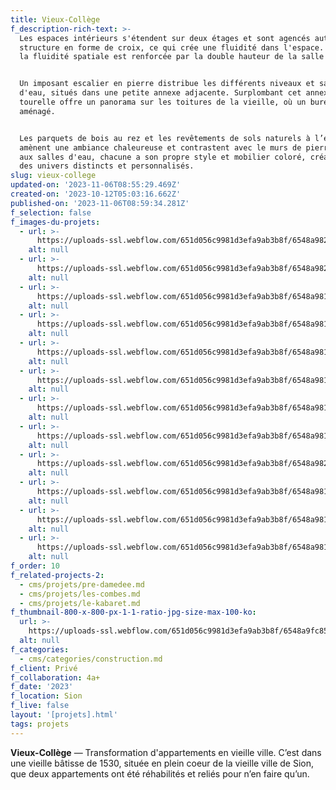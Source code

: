 ```yaml
---
title: Vieux-Collège
f_description-rich-text: >-
  Les espaces intérieurs s'étendent sur deux étages et sont agencés autour d'une
  structure en forme de croix, ce qui crée une fluidité dans l'espace. De plus,
  la fluidité spatiale est renforcée par la double hauteur de la salle à manger.


  Un imposant escalier en pierre distribue les différents niveaux et salles
  d'eau, situés dans une petite annexe adjacente. Surplombant cet annexe, la
  tourelle offre un panorama sur les toitures de la vieille, où un bureau y est
  aménagé.


  Les parquets de bois au rez et les revêtements de sols naturels à l’étage
  amènent une ambiance chaleureuse et contrastent avec le murs de pierre. Quant
  aux salles d'eau, chacune a son propre style et mobilier coloré, créant ainsi
  des univers distincts et personnalisés.
slug: vieux-college
updated-on: '2023-11-06T08:55:29.469Z'
created-on: '2023-10-12T05:03:16.662Z'
published-on: '2023-11-06T08:59:34.281Z'
f_selection: false
f_images-du-projets:
  - url: >-
      https://uploads-ssl.webflow.com/651d056c9981d3efa9ab3b8f/6548a982d3cd541f9212d6c0_vieux-college-01.jpg
    alt: null
  - url: >-
      https://uploads-ssl.webflow.com/651d056c9981d3efa9ab3b8f/6548a98234bf1f999129dcc4_vieux-college-02.jpg
    alt: null
  - url: >-
      https://uploads-ssl.webflow.com/651d056c9981d3efa9ab3b8f/6548a9818b03acff7604e858_vieux-college-03.jpg
    alt: null
  - url: >-
      https://uploads-ssl.webflow.com/651d056c9981d3efa9ab3b8f/6548a9811db4259bcd432f79_vieux-college-04.jpg
    alt: null
  - url: >-
      https://uploads-ssl.webflow.com/651d056c9981d3efa9ab3b8f/6548a981267ff6e091025d5c_vieux-college-05.jpg
    alt: null
  - url: >-
      https://uploads-ssl.webflow.com/651d056c9981d3efa9ab3b8f/6548a981ee6132c2adea76a1_vieux-college-06.jpg
    alt: null
  - url: >-
      https://uploads-ssl.webflow.com/651d056c9981d3efa9ab3b8f/6548a98182745064618026a4_vieux-college-07.jpg
    alt: null
  - url: >-
      https://uploads-ssl.webflow.com/651d056c9981d3efa9ab3b8f/6548a98190524ea02e8ed882_vieux-college-08.jpg
    alt: null
  - url: >-
      https://uploads-ssl.webflow.com/651d056c9981d3efa9ab3b8f/6548a982f79797112779324a_vieux-college-09.jpg
    alt: null
  - url: >-
      https://uploads-ssl.webflow.com/651d056c9981d3efa9ab3b8f/6548a9810bd21a7cd5277236_vieux-college-10.jpg
    alt: null
  - url: >-
      https://uploads-ssl.webflow.com/651d056c9981d3efa9ab3b8f/6548a981812534a5565eee01_vieux-college-11.jpg
    alt: null
  - url: >-
      https://uploads-ssl.webflow.com/651d056c9981d3efa9ab3b8f/6548a9818aeb5de0a6db3fd7_vieux-college-12.jpg
    alt: null
f_order: 10
f_related-projects-2:
  - cms/projets/pre-damedee.md
  - cms/projets/les-combes.md
  - cms/projets/le-kabaret.md
f_thumbnail-800-x-800-px-1-1-ratio-jpg-size-max-100-ko:
  url: >-
    https://uploads-ssl.webflow.com/651d056c9981d3efa9ab3b8f/6548a9fc8575f462b8f8a74f_thumbnail.jpg
  alt: null
f_categories:
  - cms/categories/construction.md
f_client: Privé
f_collaboration: 4a+
f_date: '2023'
f_location: Sion
f_live: false
layout: '[projets].html'
tags: projets
---
```


**Vieux-Collège** — Transformation d'appartements en vieille ville. C’est dans une vieille bâtisse de 1530, située en plein coeur de la vieille ville de Sion, que deux appartements ont été réhabilités et reliés pour n’en faire qu’un.
